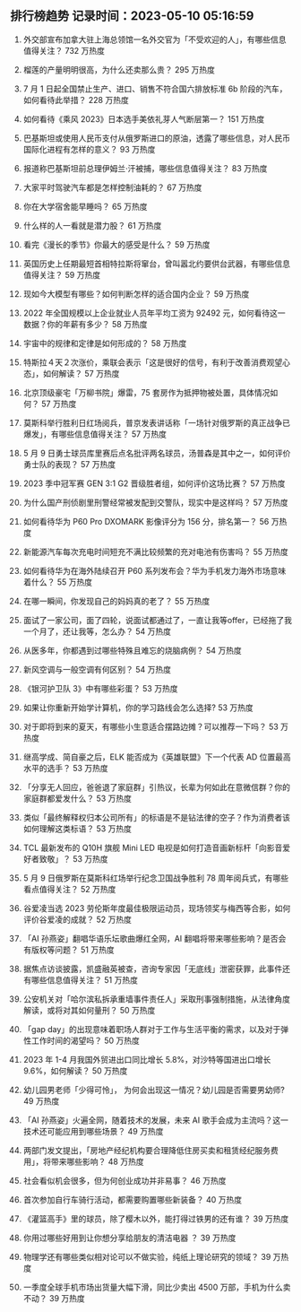 
## 排行榜趋势 记录时间：2023-05-10 05:16:59
  
  1. 外交部宣布加拿大驻上海总领馆一名外交官为「不受欢迎的人」，有哪些信息值得关注？ 732 万热度
    
  2. 榴莲的产量明明很高，为什么还卖那么贵？ 295 万热度
    
  3. 7 月 1 日起全国禁止生产、进口、销售不符合国六排放标准 6b 阶段的汽车，如何看待此举措？ 228 万热度
    
  4. 如何看待《乘风 2023》日本选手美依礼芽人气断层第一？ 151 万热度
    
  5. 巴基斯坦或使用人民币支付从俄罗斯进口的原油，透露了哪些信息，对人民币国际化进程有怎样的意义？ 93 万热度
    
  6. 报道称巴基斯坦前总理伊姆兰·汗被捕，哪些信息值得关注？ 83 万热度
    
  7. 大家平时驾驶汽车都是怎样控制油耗的？ 67 万热度
    
  8. 你在大学宿舍能早睡吗？ 65 万热度
    
  9. 什么样的人一看就是潜力股？ 61 万热度
    
  10. 看完《漫长的季节》你最大的感受是什么？ 59 万热度
    
  11. 英国历史上任期最短首相特拉斯将窜台，曾叫嚣北约要供台武器，有哪些信息值得关注？ 59 万热度
    
  12. 现如今大模型有哪些？如何判断怎样的适合国内企业？ 59 万热度
    
  13. 2022 年全国规模以上企业就业人员年平均工资为 92492 元，如何看待这一数据？你的年薪有多少？ 58 万热度
    
  14. 宇宙中的规律和定律是如何形成的？ 58 万热度
    
  15. 特斯拉４天２次涨价，乘联会表示「这是很好的信号，有利于改善消费观望心态」，如何解读？ 57 万热度
    
  16. 北京顶级豪宅「万柳书院」爆雷，75 套房作为抵押物被处置，具体情况如何？ 57 万热度
    
  17. 莫斯科举行胜利日红场阅兵，普京发表讲话称「一场针对俄罗斯的真正战争已爆发」，有哪些信息值得关注？ 57 万热度
    
  18. 5 月 9 日勇士球员库里赛后点名批评两名球员，汤普森是其中之一，如何评价勇士队的表现？ 57 万热度
    
  19. 2023 季中冠军赛 GEN 3:1 G2 晋级胜者组，如何评价这场比赛？ 57 万热度
    
  20. 为什么国产刑侦剧里刑警经常被发配到交警队，现实中是这样吗？ 57 万热度
    
  21. 如何看待华为 P60 Pro DXOMARK 影像评分为 156 分，排名第一？ 56 万热度
    
  22. 新能源汽车每次充电时间短充不满比较频繁的充对电池有伤害吗？ 55 万热度
    
  23. 如何看待华为在海外陆续召开 P60 系列发布会？华为手机发力海外市场意味着什么？ 55 万热度
    
  24. 在哪一瞬间，你发现自己的妈妈真的老了？ 55 万热度
    
  25. 面试了一家公司，面了四轮，说面试都通过了，一直让我等offer，已经拖了我一个月了，还让我等，怎么办？ 54 万热度
    
  26. 从医多年，你都遇到过哪些特殊且难忘的烧脑病例？ 54 万热度
    
  27. 新风空调与一般空调有何区别？ 54 万热度
    
  28. 《银河护卫队 3》中有哪些彩蛋？ 53 万热度
    
  29. 如果让你重新开始学计算机，你的学习路线会怎么选择? 53 万热度
    
  30. 对于即将到来的夏天，有哪些小生意适合摆路边摊？可以推荐一下吗？ 53 万热度
    
  31. 继高学成、简自豪之后，ELK 能否成为《英雄联盟》下一个代表 AD 位置最高水平的选手？ 53 万热度
    
  32. 「分享无人回应，爸爸退了家庭群」引热议，长辈为何如此在意微信群？你的家庭群都爱发什么？ 53 万热度
    
  33. 类似「最终解释权归本公司所有」的标语是不是钻法律的空子？作为消费者该如何理解这类标语？ 53 万热度
    
  34. TCL 最新发布的 Q10H 旗舰 Mini LED 电视是如何打造音画新标杆「向影音爱好者致敬」？ 53 万热度
    
  35. 5 月 9 日俄罗斯在莫斯科红场举行纪念卫国战争胜利 78 周年阅兵式，有哪些看点值得关注？ 52 万热度
    
  36. 谷爱凌当选 2023 劳伦斯年度最佳极限运动员，现场领奖与梅西等合影，如何评价谷爱凌的成就？ 52 万热度
    
  37. 「AI 孙燕姿」翻唱华语乐坛歌曲爆红全网，AI 翻唱将带来哪些影响？是否会有版权等问题？ 51 万热度
    
  38. 据焦点访谈披露，凯盛融英被查，咨询专家因「无底线」泄密获罪，此事件还有哪些信息值得关注？ 51 万热度
    
  39. 公安机关对「哈尔滨私拆承重墙事件责任人」采取刑事强制措施，从法律角度解读，或将对其如何量刑？ 50 万热度
    
  40. 「gap day」的出现意味着职场人群对于工作与生活平衡的需求，以及对于弹性工作时间的渴望吗？ 50 万热度
    
  41. 2023 年 1-4 月我国外贸进出口同比增长 5.8%，对沙特等国进出口增长 9.6%，如何解读？ 50 万热度
    
  42. 幼儿园男老师「少得可怜」， 为何会出现这一情况？幼儿园是否需要男幼师? 49 万热度
    
  43. 「AI 孙燕姿」火遍全网，随着技术的发展，未来 AI 歌手会成为主流吗？这一技术还可能应用到哪些场景？ 49 万热度
    
  44. 两部门发文提出，「房地产经纪机构要合理降低住房买卖和租赁经纪服务费用」，将带来哪些影响？ 48 万热度
    
  45. 社会看似机会很多，但为何创业成功并非易事？ 46 万热度
    
  46. 首次参加自行车骑行活动，都需要购置哪些新装备？ 40 万热度
    
  47. 《灌篮高手》里的球员，除了樱木以外，能打得过铁男的还有谁？ 39 万热度
    
  48. 你用过哪些好用到让你想分享给朋友的清洁电器 ？ 39 万热度
    
  49. 物理学还有哪些类似相对论可以不做实验，纯纸上理论研究的领域？ 39 万热度
    
  50. 一季度全球手机市场出货量大幅下滑，同比少卖出 4500 万部，手机为什么卖不动？ 39 万热度
    